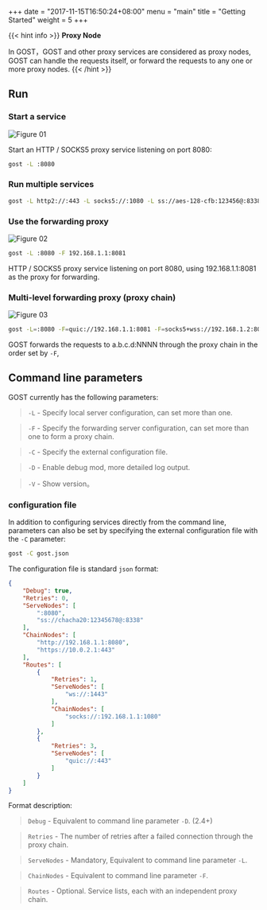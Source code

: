 +++
date = "2017-11-15T16:50:24+08:00"
menu = "main"
title = "Getting Started"
weight = 5
+++

{{< hint info >}}
**Proxy Node**

In GOST，GOST and other proxy services are considered as proxy nodes, GOST can handle the requests itself, or forward the requests to any one or more proxy nodes.
{{< /hint >}}

## Run

### Start a service

![Figure 01](/gost/img/001.png)

Start an HTTP / SOCKS5 proxy service listening on port 8080:

```bash
gost -L :8080
```

### Run multiple services

```bash
gost -L http2://:443 -L socks5://:1080 -L ss://aes-128-cfb:123456@:8338
```

### Use the forwarding proxy

![Figure 02](/gost/img/002.png)

```bash
gost -L :8080 -F 192.168.1.1:8081
```

HTTP / SOCKS5 proxy service listening on port 8080, using 192.168.1.1:8081 as the proxy for forwarding.


### Multi-level forwarding proxy (proxy chain)

![Figure 03](/gost/img/003.png)

```bash
gost -L=:8080 -F=quic://192.168.1.1:8081 -F=socks5+wss://192.168.1.2:8082 -F=http2://192.168.1.3:8083 ... -F=a.b.c.d:NNNN
```

GOST forwards the requests to a.b.c.d:NNNN through the proxy chain in the order set by `-F`, 

## Command line parameters

GOST currently has the following parameters:

> `-L` - Specify local server configuration, can set more than one.

> `-F` - Specify the forwarding server configuration, can set more than one to form a proxy chain.

> `-C` - Specify the external configuration file.

> `-D` - Enable debug mod, more detailed log output.

> `-V` - Show version。

### configuration file

In addition to configuring services directly from the command line, 
parameters can also be set by specifying the external configuration file with the `-C` parameter:

```bash
gost -C gost.json
```

The configuration file is standard `json` format:

```json
{
    "Debug": true,
    "Retries": 0,
    "ServeNodes": [
        ":8080",
        "ss://chacha20:12345678@:8338"
    ],
    "ChainNodes": [
        "http://192.168.1.1:8080",
        "https://10.0.2.1:443"
    ],
    "Routes": [
        {
            "Retries": 1,
            "ServeNodes": [
                "ws://:1443"
            ],
            "ChainNodes": [
                "socks://:192.168.1.1:1080"
            ]
        },
        {
            "Retries": 3,
            "ServeNodes": [
                "quic://:443"
            ]
        }
    ]
}
```

Format description:

> `Debug` - Equivalent to command line parameter `-D`. (2.4+)

> `Retries` - The number of retries after a failed connection through the proxy chain.

> `ServeNodes` - Mandatory, Equivalent to command line parameter `-L`.

> `ChainNodes` - Equivalent to command line parameter `-F`.

> `Routes` - Optional. Service lists, each with an independent proxy chain.
